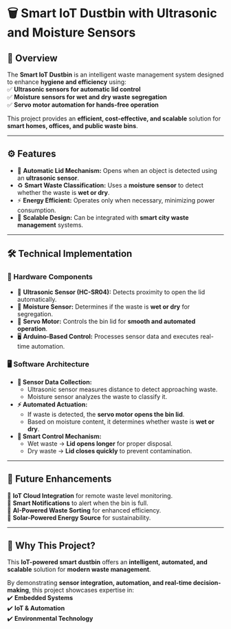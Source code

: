 # 🗑️ Smart IoT Dustbin with Ultrasonic and Moisture Sensors  

## 📌 Overview  
The **Smart IoT Dustbin** is an intelligent waste management system designed to enhance **hygiene and efficiency** using:  
✅ **Ultrasonic sensors for automatic lid control**  
✅ **Moisture sensors for wet and dry waste segregation**  
✅ **Servo motor automation for hands-free operation**  

This project provides an **efficient, cost-effective, and scalable** solution for **smart homes, offices, and public waste bins**.  

---

## ⚙️ Features  
- 🤖 **Automatic Lid Mechanism:** Opens when an object is detected using an **ultrasonic sensor**.  
- ♻️ **Smart Waste Classification:** Uses a **moisture sensor** to detect whether the waste is **wet or dry**.  
- ⚡ **Energy Efficient:** Operates only when necessary, minimizing power consumption.  
- 📡 **Scalable Design:** Can be integrated with **smart city waste management** systems.  

---

## 🛠️ Technical Implementation  
### **🔧 Hardware Components**  
- 🎯 **Ultrasonic Sensor (HC-SR04):** Detects proximity to open the lid automatically.  
- 🌱 **Moisture Sensor:** Determines if the waste is **wet or dry** for segregation.  
- 🔧 **Servo Motor:** Controls the bin lid for **smooth and automated operation**.  
- 🖥️ **Arduino-Based Control:** Processes sensor data and executes real-time automation.  

### **🖥️ Software Architecture**  
- **📏 Sensor Data Collection:**  
  - Ultrasonic sensor measures distance to detect approaching waste.  
  - Moisture sensor analyzes the waste to classify it.  
- **⚡ Automated Actuation:**  
  - If waste is detected, the **servo motor opens the bin lid**.  
  - Based on moisture content, it determines whether waste is **wet or dry**.  
- **🔄 Smart Control Mechanism:**  
  - Wet waste → **Lid opens longer** for proper disposal.  
  - Dry waste → **Lid closes quickly** to prevent contamination.  

---

## 🚀 Future Enhancements  
📌 **IoT Cloud Integration** for remote waste level monitoring.  
📌 **Smart Notifications** to alert when the bin is full.  
📌 **AI-Powered Waste Sorting** for enhanced efficiency.  
📌 **Solar-Powered Energy Source** for sustainability.  

---

## 🎯 Why This Project?  
This **IoT-powered smart dustbin** offers an **intelligent, automated, and scalable** solution for **modern waste management**.  

By demonstrating **sensor integration, automation, and real-time decision-making**, this project showcases expertise in:  
✔️ **Embedded Systems**  
✔️ **IoT & Automation**  
✔️ **Environmental Technology**  
